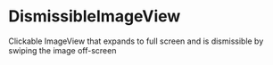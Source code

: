 # DismissibleImageView
Clickable ImageView that expands to full screen and is dismissible by swiping the image off-screen 
